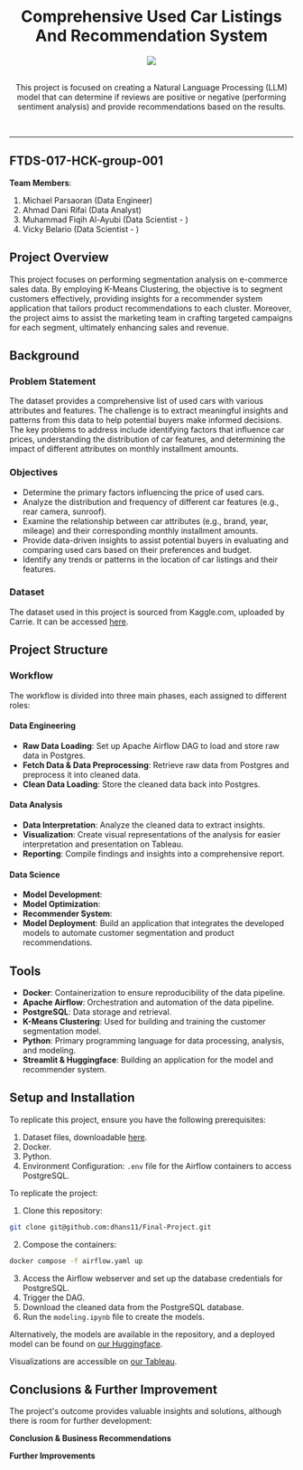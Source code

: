 <a name="readme-top"></a>

<div align='center'>
  <h1><b>Comprehensive Used Car Listings And Recommendation System</b></h1>
  <img src='deployment/cars1.png'/>
  <br><br>
  <p>This project is focused on creating a Natural Language Processing (LLM) model that can determine if reviews are positive or negative (performing sentiment analysis) and provide recommendations based on the results.</p>
  <br>
</div>

---

## FTDS-017-HCK-group-001

**Team Members**:

1. Michael Parsaoran (Data Engineer)
2. Ahmad Dani Rifai (Data Analyst)
3. Muhammad Fiqih Al-Ayubi (Data Scientist - )
4. Vicky Belario (Data Scientist - )

## Project Overview

This project focuses on performing segmentation analysis on e-commerce sales data. By employing K-Means Clustering, the objective is to segment customers effectively, providing insights for a recommender system application that tailors product recommendations to each cluster. Moreover, the project aims to assist the marketing team in crafting targeted campaigns for each segment, ultimately enhancing sales and revenue.

## Background

### Problem Statement

The dataset provides a comprehensive list of used cars with various attributes and features. The challenge is to extract meaningful insights and patterns from this data to help potential buyers make informed decisions. The key problems to address include identifying factors that influence car prices, understanding the distribution of car features, and determining the impact of different attributes on monthly installment amounts.

### Objectives

- Determine the primary factors influencing the price of used cars.
- Analyze the distribution and frequency of different car features (e.g., rear camera, sunroof).
- Examine the relationship between car attributes (e.g., brand, year, mileage) and their corresponding monthly installment amounts.
- Provide data-driven insights to assist potential buyers in evaluating and comparing used cars based on their preferences and budget.
- Identify any trends or patterns in the location of car listings and their features.

### Dataset

The dataset used in this project is sourced from Kaggle.com, uploaded by Carrie. It can be accessed [here](https://www.kaggle.com/datasets/indraputra21/used-car-listings-in-indonesia/data).

## Project Structure

### Workflow

The workflow is divided into three main phases, each assigned to different roles:

#### Data Engineering

- **Raw Data Loading**: Set up Apache Airflow DAG to load and store raw data in Postgres.
- **Fetch Data & Data Preprocessing**: Retrieve raw data from Postgres and preprocess it into cleaned data.
- **Clean Data Loading**: Store the cleaned data back into Postgres.

#### Data Analysis

- **Data Interpretation**: Analyze the cleaned data to extract insights.
- **Visualization**: Create visual representations of the analysis for easier interpretation and presentation on Tableau.
- **Reporting**: Compile findings and insights into a comprehensive report.

#### Data Science

- **Model Development**:
- **Model Optimization**:
- **Recommender System**:
- **Model Deployment**: Build an application that integrates the developed models to automate customer segmentation and product recommendations.

## Tools

- **Docker**: Containerization to ensure reproducibility of the data pipeline.
- **Apache Airflow**: Orchestration and automation of the data pipeline.
- **PostgreSQL**: Data storage and retrieval.
- **K-Means Clustering**: Used for building and training the customer segmentation model.
- **Python**: Primary programming language for data processing, analysis, and modeling.
- **Streamlit & Huggingface**: Building an application for the model and recommender system.

## Setup and Installation

To replicate this project, ensure you have the following prerequisites:

1. Dataset files, downloadable [here](#dataset).
2. Docker.
3. Python.
4. Environment Configuration: `.env` file for the Airflow containers to access PostgreSQL.

To replicate the project:

1. Clone this repository:

```bash
git clone git@github.com:dhans11/Final-Project.git
```

2. Compose the containers:

```bash
docker compose -f airflow.yaml up
```

3. Access the Airflow webserver and set up the database credentials for PostgreSQL.
4. Trigger the DAG.
5. Download the cleaned data from the PostgreSQL database.
6. Run the `modeling.ipynb` file to create the models.

Alternatively, the models are available in the repository, and a deployed model can be found on [our Huggingface]().

Visualizations are accessible on [our Tableau]().

## Conclusions & Further Improvement

The project's outcome provides valuable insights and solutions, although there is room for further development:

**Conclusion & Business Recommendations**

**Further Improvements**
